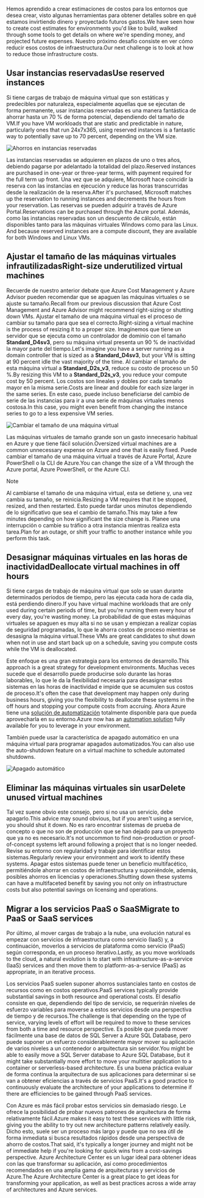 <span data-ttu-id="c5bcc-101">Hemos aprendido a crear estimaciones de costos para los entornos que desea crear, visto algunas herramientas para obtener detalles sobre en qué estamos invirtiendo dinero y proyectado futuros gastos.</span><span class="sxs-lookup"><span data-stu-id="c5bcc-101">We have seen how to create cost estimates for environments you'd like to build, walked through some tools to get details on where we're spending money, and projected future expenses.</span></span> <span data-ttu-id="c5bcc-102">Nuestro próximo desafío consiste en ver cómo reducir esos costos de infraestructura.</span><span class="sxs-lookup"><span data-stu-id="c5bcc-102">Our next challenge is to look at how to reduce those infrastructure costs.</span></span>

## <a name="use-reserved-instances"></a><span data-ttu-id="c5bcc-103">Usar instancias reservadas</span><span class="sxs-lookup"><span data-stu-id="c5bcc-103">Use reserved instances</span></span>

<span data-ttu-id="c5bcc-104">Si tiene cargas de trabajo de máquina virtual que son estáticas y predecibles por naturaleza, especialmente aquellas que se ejecutan de forma permanente, usar instancias reservadas es una manera fantástica de ahorrar hasta un 70 % de forma potencial, dependiendo del tamaño de VM.</span><span class="sxs-lookup"><span data-stu-id="c5bcc-104">If you have VM workloads that are static and predictable in nature, particularly ones that run 24x7x365, using reserved instances is a fantastic way to potentially save up to 70 percent, depending on the VM size.</span></span>

![Ahorros en instancias reservadas](../images/savings-coins.png)

<span data-ttu-id="c5bcc-106">Las instancias reservadas se adquieren en plazos de uno o tres años, debiendo pagarse por adelantado la totalidad del plazo.</span><span class="sxs-lookup"><span data-stu-id="c5bcc-106">Reserved instances are purchased in one-year or three-year terms, with payment required for the full term up front.</span></span> <span data-ttu-id="c5bcc-107">Una vez que se adquiere, Microsoft hace coincidir la reserva con las instancias en ejecución y reduce las horas transcurridas desde la realización de la reserva.</span><span class="sxs-lookup"><span data-stu-id="c5bcc-107">After it's purchased, Microsoft matches up the reservation to running instances and decrements the hours from your reservation.</span></span> <span data-ttu-id="c5bcc-108">Las reservas se pueden adquirir a través de Azure Portal.</span><span class="sxs-lookup"><span data-stu-id="c5bcc-108">Reservations can be purchased through the Azure portal.</span></span> <span data-ttu-id="c5bcc-109">Además, como las instancias reservadas son un descuento de cálculo, están disponibles tanto para las máquinas virtuales Windows como para las Linux. </span><span class="sxs-lookup"><span data-stu-id="c5bcc-109">And because reserved instances are a compute discount, they are available for both Windows and Linux VMs.</span></span>

## <a name="right-size-underutilized-virtual-machines"></a><span data-ttu-id="c5bcc-110">Ajustar el tamaño de las máquinas virtuales infrautilizadas</span><span class="sxs-lookup"><span data-stu-id="c5bcc-110">Right-size underutilized virtual machines</span></span>

<span data-ttu-id="c5bcc-111">Recuerde de nuestro anterior debate que Azure Cost Management y Azure Advisor pueden recomendar que se apaguen las máquinas virtuales o se ajuste su tamaño.</span><span class="sxs-lookup"><span data-stu-id="c5bcc-111">Recall from our previous discussion that Azure Cost Management and Azure Advisor might recommend right-sizing or shutting down VMs.</span></span> <span data-ttu-id="c5bcc-112">Ajustar el tamaño de una máquina virtual es el proceso de cambiar su tamaño para que sea el correcto.</span><span class="sxs-lookup"><span data-stu-id="c5bcc-112">Right-sizing a virtual machine is the process of resizing it to a proper size.</span></span> <span data-ttu-id="c5bcc-113">Imaginemos que tiene un servidor que se ejecuta como un controlador de dominio con el tamaño **Standard_D4sv3**, pero su máquina virtual presenta un 90 % de inactividad la mayor parte del tiempo.</span><span class="sxs-lookup"><span data-stu-id="c5bcc-113">Let's imagine you have a server running as a domain controller that is sized as a **Standard_D4sv3**, but your VM is sitting at 90 percent idle the vast majority of the time.</span></span> <span data-ttu-id="c5bcc-114">Al cambiar el tamaño de esta máquina virtual a **Standard_D2s_v3**, reduce su costo de proceso un 50 %.</span><span class="sxs-lookup"><span data-stu-id="c5bcc-114">By resizing this VM to a **Standard_D2s_v3**, you reduce your compute cost by 50 percent.</span></span> <span data-ttu-id="c5bcc-115">Los costos son lineales y dobles por cada tamaño mayor en la misma serie.</span><span class="sxs-lookup"><span data-stu-id="c5bcc-115">Costs are linear and double for each size larger in the same series.</span></span> <span data-ttu-id="c5bcc-116">En este caso, puede incluso beneficiarse del cambio de serie de las instancias para ir a una serie de máquinas virtuales menos costosa.</span><span class="sxs-lookup"><span data-stu-id="c5bcc-116">In this case, you might even benefit from changing the instance series to go to a less expensive VM series.</span></span>

![Cambiar el tamaño de una máquina virtual](../images/vm-resize.png)

<span data-ttu-id="c5bcc-118">Las máquinas virtuales de tamaño grande son un gasto innecesario habitual en Azure y que tiene fácil solución.</span><span class="sxs-lookup"><span data-stu-id="c5bcc-118">Oversized virtual machines are a common unnecessary expense on Azure and one that is easily fixed.</span></span> <span data-ttu-id="c5bcc-119">Puede cambiar el tamaño de una máquina virtual a través de Azure Portal, Azure PowerShell o la CLI de Azure.</span><span class="sxs-lookup"><span data-stu-id="c5bcc-119">You can change the size of a VM through the Azure portal, Azure PowerShell, or the Azure CLI.</span></span>

> [!NOTE]
> <span data-ttu-id="c5bcc-120">Al cambiarse el tamaño de una máquina virtual, esta se detiene y, una vez cambia su tamaño, se reinicia.</span><span class="sxs-lookup"><span data-stu-id="c5bcc-120">Resizing a VM requires that it be stopped, resized, and then restarted.</span></span> <span data-ttu-id="c5bcc-121">Esto puede tardar unos minutos dependiendo de lo significativo que sea el cambio de tamaño.</span><span class="sxs-lookup"><span data-stu-id="c5bcc-121">This may take a few minutes depending on how significant the size change is.</span></span> <span data-ttu-id="c5bcc-122">Planee una interrupción o cambie su tráfico a otra instancia mientras realiza esta tarea.</span><span class="sxs-lookup"><span data-stu-id="c5bcc-122">Plan for an outage, or shift your traffic to another instance while you perform this task.</span></span>

## <a name="deallocate-virtual-machines-in-off-hours"></a><span data-ttu-id="c5bcc-123">Desasignar máquinas virtuales en las horas de inactividad</span><span class="sxs-lookup"><span data-stu-id="c5bcc-123">Deallocate virtual machines in off hours</span></span>

<span data-ttu-id="c5bcc-124">Si tiene cargas de trabajo de máquina virtual que solo se usan durante determinados periodos de tiempo, pero las ejecuta cada hora de cada día, está perdiendo dinero.</span><span class="sxs-lookup"><span data-stu-id="c5bcc-124">If you have virtual machine workloads that are only used during certain periods of time, but you're running them every hour of every day, you're wasting money.</span></span> <span data-ttu-id="c5bcc-125">La probabilidad de que estas máquinas virtuales se apaguen es muy alta si no se usan y empiezan a realizar copias de seguridad programadas, lo que le ahorra costos de proceso mientras se desasigna la máquina virtual.</span><span class="sxs-lookup"><span data-stu-id="c5bcc-125">These VMs are great candidates to shut down when not in use and start back up on a schedule, saving you compute costs while the VM is deallocated.</span></span>

<span data-ttu-id="c5bcc-126">Este enfoque es una gran estrategia para los entornos de desarrollo.</span><span class="sxs-lookup"><span data-stu-id="c5bcc-126">This approach is a great strategy for development environments.</span></span> <span data-ttu-id="c5bcc-127">Muchas veces sucede que el desarrollo puede producirse solo durante las horas laborables, lo que le da la flexibilidad necesaria para desasignar estos sistemas en las horas de inactividad e impide que se acumulen sus costos de proceso.</span><span class="sxs-lookup"><span data-stu-id="c5bcc-127">It's often the case that development may happen only during business hours, giving you the flexibility to deallocate these systems in the off hours and stopping your compute costs from accruing.</span></span> <span data-ttu-id="c5bcc-128">Ahora Azure tiene una [solución de automatización](https://docs.microsoft.com/azure/automation/automation-solution-vm-management) totalmente disponible para que pueda aprovecharla en su entorno.</span><span class="sxs-lookup"><span data-stu-id="c5bcc-128">Azure now has an [automation solution](https://docs.microsoft.com/azure/automation/automation-solution-vm-management) fully available for you to leverage in your environment.</span></span>

<span data-ttu-id="c5bcc-129">También puede usar la característica de apagado automático en una máquina virtual para programar apagados automatizados.</span><span class="sxs-lookup"><span data-stu-id="c5bcc-129">You can also use the auto-shutdown feature on a virtual machine to schedule automated shutdowns.</span></span>

![Apagado automático](../images/vm-auto-shutdown.png)

## <a name="delete-unused-virtual-machines"></a><span data-ttu-id="c5bcc-131">Eliminar las máquinas virtuales sin usar</span><span class="sxs-lookup"><span data-stu-id="c5bcc-131">Delete unused virtual machines</span></span> 

 <span data-ttu-id="c5bcc-132">Tal vez suene obvio este consejo, pero si no usa un servicio, debe apagarlo.</span><span class="sxs-lookup"><span data-stu-id="c5bcc-132">This advice may sound obvious, but if you aren't using a service, you should shut it down.</span></span> <span data-ttu-id="c5bcc-133">No es raro encontrar sistemas de prueba de concepto o que no son de producción que se han dejado para un proyecto que ya no es necesario.</span><span class="sxs-lookup"><span data-stu-id="c5bcc-133">It's not uncommon to find non-production or proof-of-concept systems left around following a project that is no longer needed.</span></span> <span data-ttu-id="c5bcc-134">Revise su entorno con regularidad y trabaje para identificar estos sistemas.</span><span class="sxs-lookup"><span data-stu-id="c5bcc-134">Regularly review your environment and work to identify these systems.</span></span> <span data-ttu-id="c5bcc-135">Apagar estos sistemas puede tener un beneficio multifacético, permitiéndole ahorrar en costos de infraestructura y suponiéndole, además, posibles ahorros en licencias y operaciones.</span><span class="sxs-lookup"><span data-stu-id="c5bcc-135">Shutting down these systems can have a multifaceted benefit by saving you not only on infrastructure costs but also potential savings on licensing and operations.</span></span>

## <a name="migrate-to-paas-or-saas-services"></a><span data-ttu-id="c5bcc-136">Migrar a los servicios PaaS o SaaS</span><span class="sxs-lookup"><span data-stu-id="c5bcc-136">Migrate to PaaS or SaaS services</span></span> 

<span data-ttu-id="c5bcc-137">Por último, al mover cargas de trabajo a la nube, una evolución natural es empezar con servicios de infraestructura como servicio (IaaS) y, a continuación, moverlos a servicios de plataforma como servicio (PaaS) según corresponda, en un proceso iterativo.</span><span class="sxs-lookup"><span data-stu-id="c5bcc-137">Lastly, as you move workloads to the cloud, a natural evolution is to start with infrastructure-as-a-service (IaaS) services and then move them to platform-as-a-service (PaaS) as appropriate, in an iterative process.</span></span>

<span data-ttu-id="c5bcc-138">Los servicios PaaS suelen suponer ahorros sustanciales tanto en costos de recursos como en costos operativos.</span><span class="sxs-lookup"><span data-stu-id="c5bcc-138">PaaS services typically provide substantial savings in both resource and operational costs.</span></span> <span data-ttu-id="c5bcc-139">El desafío consiste en que, dependiendo del tipo de servicio, se requerirán niveles de esfuerzo variables para moverse a estos servicios desde una perspectiva de tiempo y de recursos.</span><span class="sxs-lookup"><span data-stu-id="c5bcc-139">The challenge is that depending on the type of service, varying levels of effort will be required to move to these services from both a time and resource perspective.</span></span> <span data-ttu-id="c5bcc-140">Es posible que pueda mover fácilmente una base de datos de SQL Server a Azure SQL Database, pero puede suponer un esfuerzo considerablemente mayor mover su aplicación de varios niveles a un contenedor o arquitectura sin servidor.</span><span class="sxs-lookup"><span data-stu-id="c5bcc-140">You might be able to easily move a SQL Server database to Azure SQL Database, but it might take substantially more effort to move your multitier application to a container or serverless-based architecture.</span></span> <span data-ttu-id="c5bcc-141">Es una buena práctica evaluar de forma continua la arquitectura de sus aplicaciones para determinar si se van a obtener eficiencias a través de servicios PaaS.</span><span class="sxs-lookup"><span data-stu-id="c5bcc-141">It's a good practice to continuously evaluate the architecture of your applications to determine if there are efficiencies to be gained through PaaS services.</span></span>  

<span data-ttu-id="c5bcc-142">Con Azure es más fácil probar estos servicios sin demasiado riesgo. Le ofrece la posibilidad de probar nuevos patrones de arquitectura de forma relativamente fácil.</span><span class="sxs-lookup"><span data-stu-id="c5bcc-142">Azure makes it easy to test these services with little risk, giving you the ability to try out new architecture patterns relatively easily.</span></span> <span data-ttu-id="c5bcc-143">Dicho esto, suele ser un proceso más largo y puede que no sea útil de forma inmediata si busca resultados rápidos desde una perspectiva de ahorro de costos.</span><span class="sxs-lookup"><span data-stu-id="c5bcc-143">That said, it's typically a longer journey and might not be of immediate help if you're looking for quick wins from a cost-savings perspective.</span></span> <span data-ttu-id="c5bcc-144">Azure Architecture Center es un lugar ideal para obtener ideas con las que transformar su aplicación, así como procedimientos recomendados en una amplia gama de arquitecturas y servicios de Azure.</span><span class="sxs-lookup"><span data-stu-id="c5bcc-144">The Azure Architecture Center is a great place to get ideas for transforming your application, as well as best practices across a wide array of architectures and Azure services.</span></span> 